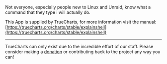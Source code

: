 Not everyone, especially people new to Linux and Unraid, know what a command that they type i will actually do.

This App is supplied by TrueCharts, for more information visit the manual: [https://truecharts.org/charts/stable/explainshell](https://truecharts.org/charts/stable/explainshell)

---

TrueCharts can only exist due to the incredible effort of our staff.
Please consider making a [donation](https://truecharts.org/sponsor) or contributing back to the project any way you can!
